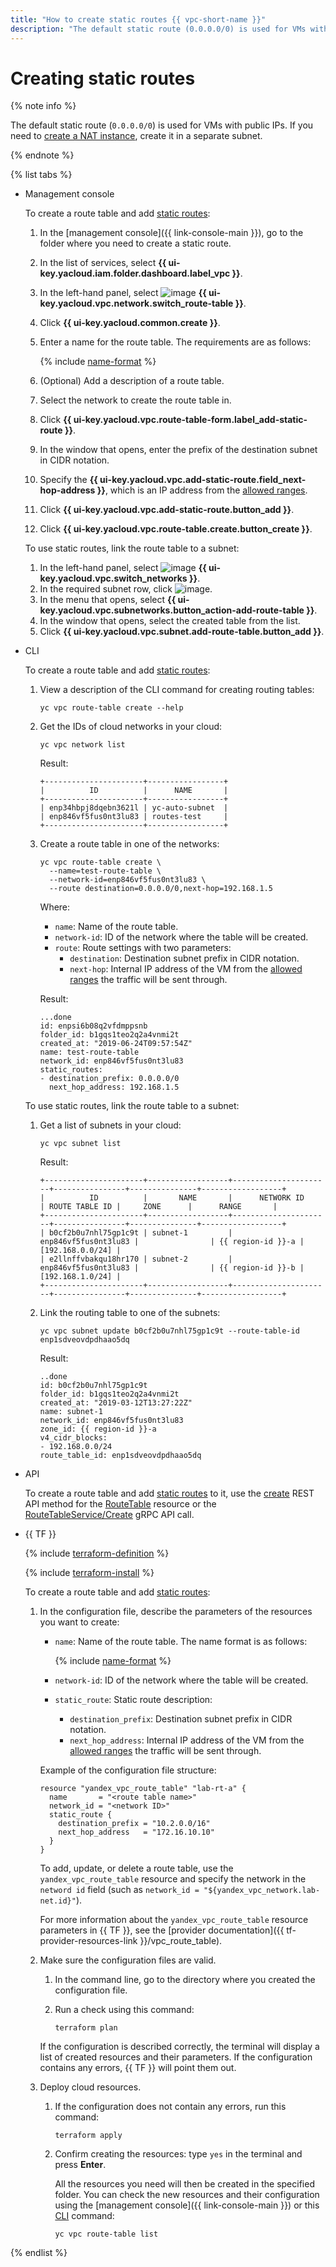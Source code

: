 ```yaml
---
title: "How to create static routes {{ vpc-short-name }}"
description: "The default static route (0.0.0.0/0) is used for VMs with public IPs. If you need to create a NAT instance, create it in a separate subnet. To create a route table and add static routes to it, open the {{ vpc-name }} section in the folder to create a static route in. Select the network to create the route table in. Click Create route table."
---
```


# Creating static routes

{% note info %}

The default static route (`0.0.0.0/0`) is used for VMs with public IPs. If you need to [create a NAT instance](../../tutorials/routing/nat-instance.md), create it in a separate subnet.

{% endnote %}

{% list tabs %}

- Management console

   To create a route table and add [static routes](../concepts/static-routes.md):
   1. In the [management console]({{ link-console-main }}), go to the folder where you need to create a static route.
   1. In the list of services, select **{{ ui-key.yacloud.iam.folder.dashboard.label_vpc }}**.
   1. In the left-hand panel, select ![image](../../_assets/vpc/route-tables.svg) **{{ ui-key.yacloud.vpc.network.switch_route-table }}**.
   1. Click **{{ ui-key.yacloud.common.create }}**.
   1. Enter a name for the route table. The requirements are as follows:

      {% include [name-format](../../_includes/name-format.md) %}

   1. (Optional) Add a description of a route table.
   1. Select the network to create the route table in.
   1. Click **{{ ui-key.yacloud.vpc.route-table-form.label_add-static-route }}**.
   1. In the window that opens, enter the prefix of the destination subnet in CIDR notation.
   1. Specify the **{{ ui-key.yacloud.vpc.add-static-route.field_next-hop-address }}**, which is an IP address from the [allowed ranges](../concepts/network.md#subnet).
   1. Click **{{ ui-key.yacloud.vpc.add-static-route.button_add }}**.
   1. Click **{{ ui-key.yacloud.vpc.route-table.create.button_create }}**.

   To use static routes, link the route table to a subnet:

   1. In the left-hand panel, select ![image](../../_assets/vpc/subnets.svg) **{{ ui-key.yacloud.vpc.switch_networks }}**.
   1. In the required subnet row, click ![image](../../_assets/options.svg).
   1. In the menu that opens, select **{{ ui-key.yacloud.vpc.subnetworks.button_action-add-route-table }}**.
   1. In the window that opens, select the created table from the list.
   1. Click **{{ ui-key.yacloud.vpc.subnet.add-route-table.button_add }}**.

- CLI

   To create a route table and add [static routes](../concepts/static-routes.md):
   1. View a description of the CLI command for creating routing tables:

      ```
      yc vpc route-table create --help
      ```

   1. Get the IDs of cloud networks in your cloud:

      ```
      yc vpc network list
      ```

      Result:
      ```
      +----------------------+-----------------+
      |          ID          |      NAME       |
      +----------------------+-----------------+
      | enp34hbpj8dqebn3621l | yc-auto-subnet  |
      | enp846vf5fus0nt3lu83 | routes-test     |
      +----------------------+-----------------+
      ```

   1. Create a route table in one of the networks:

      ```
      yc vpc route-table create \
        --name=test-route-table \
        --network-id=enp846vf5fus0nt3lu83 \
        --route destination=0.0.0.0/0,next-hop=192.168.1.5
      ```

      Where:

      * `name`: Name of the route table.
      * `network-id`: ID of the network where the table will be created.
      * `route`: Route settings with two parameters:
         * `destination`: Destination subnet prefix in CIDR notation.
         * `next-hop`: Internal IP address of the VM from the [allowed ranges](../concepts/network.md#subnet) the traffic will be sent through.

      Result:
      ```
      ...done
      id: enpsi6b08q2vfdmppsnb
      folder_id: b1gqs1teo2q2a4vnmi2t
      created_at: "2019-06-24T09:57:54Z"
      name: test-route-table
      network_id: enp846vf5fus0nt3lu83
      static_routes:
      - destination_prefix: 0.0.0.0/0
        next_hop_address: 192.168.1.5
      ```

   To use static routes, link the route table to a subnet:

   1. Get a list of subnets in your cloud:

      ```
      yc vpc subnet list
      ```

      Result:
      ```
      +----------------------+------------------+----------------------+----------------+---------------+------------------+
      |          ID          |       NAME       |      NETWORK ID      | ROUTE TABLE ID |     ZONE      |      RANGE       |
      +----------------------+------------------+----------------------+----------------+---------------+------------------+
      | b0cf2b0u7nhl75gp1c9t | subnet-1         | enp846vf5fus0nt3lu83 |                | {{ region-id }}-a | [192.168.0.0/24] |
      | e2llnffvbakqu18hr170 | subnet-2         | enp846vf5fus0nt3lu83 |                | {{ region-id }}-b | [192.168.1.0/24] |
      +----------------------+------------------+----------------------+----------------+---------------+------------------+
      ```

   1. Link the routing table to one of the subnets:

      ```
      yc vpc subnet update b0cf2b0u7nhl75gp1c9t --route-table-id enp1sdveovdpdhaao5dq
      ```

      Result:
      ```
      ..done
      id: b0cf2b0u7nhl75gp1c9t
      folder_id: b1gqs1teo2q2a4vnmi2t
      created_at: "2019-03-12T13:27:22Z"
      name: subnet-1
      network_id: enp846vf5fus0nt3lu83
      zone_id: {{ region-id }}-a
      v4_cidr_blocks:
      - 192.168.0.0/24
      route_table_id: enp1sdveovdpdhaao5dq
      ```

- API

   To create a route table and add [static routes](../concepts/static-routes.md) to it, use the [create](../api-ref/RouteTable/create.md) REST API method for the [RouteTable](../api-ref/RouteTable/index.md) resource or the [RouteTableService/Create](../api-ref/grpc/route_table_service.md#Create) gRPC API call.

- {{ TF }}

   {% include [terraform-definition](../../_tutorials/terraform-definition.md) %}

   {% include [terraform-install](../../_includes/terraform-install.md) %}

   To create a route table and add [static routes](../concepts/static-routes.md):

   1. In the configuration file, describe the parameters of the resources you want to create:

      * `name`: Name of the route table. The name format is as follows:

         {% include [name-format](../../_includes/name-format.md) %}

      * `network-id`: ID of the network where the table will be created.
      * `static_route`: Static route description:
         * `destination_prefix`: Destination subnet prefix in CIDR notation.
         * `next_hop_address`: Internal IP address of the VM from the [allowed ranges](../concepts/network.md#subnet) the traffic will be sent through.

      Example of the configuration file structure:

      ```hcl
      resource "yandex_vpc_route_table" "lab-rt-a" {
        name       = "<route table name>"
        network_id = "<network ID>"
        static_route {
          destination_prefix = "10.2.0.0/16"
          next_hop_address   = "172.16.10.10"
        }
      }
      ```

      To add, update, or delete a route table, use the `yandex_vpc_route_table` resource and specify the network in the `netword id` field (such as `network_id = "${yandex_vpc_network.lab-net.id}"`).

      For more information about the `yandex_vpc_route_table` resource parameters in {{ TF }}, see the [provider documentation]({{ tf-provider-resources-link }}/vpc_route_table).

   1. Make sure the configuration files are valid.

      1. In the command line, go to the directory where you created the configuration file.
      1. Run a check using this command:

         ```
         terraform plan
         ```

      If the configuration is described correctly, the terminal will display a list of created resources and their parameters. If the configuration contains any errors, {{ TF }} will point them out.

   1. Deploy cloud resources.

      1. If the configuration does not contain any errors, run this command:

         ```
         terraform apply
         ```

      1. Confirm creating the resources: type `yes` in the terminal and press **Enter**.

         All the resources you need will then be created in the specified folder. You can check the new resources and their configuration using the [management console]({{ link-console-main }}) or this [CLI](../../cli/quickstart.md) command:

         ```
         yc vpc route-table list
         ```

{% endlist %}
